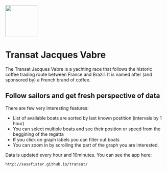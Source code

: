 <a href="https://www.transatjacquesvabre.org">
<img src="https://scontent-sof1-1.xx.fbcdn.net/v/t39.30808-6/250705538_4418979254837500_1412058108792125443_n.png?_nc_cat=102&ccb=1-5&_nc_sid=09cbfe&_nc_eui2=AeFS_p4JVOqTo3IelYBiSC3puO2ji4HJHmS47aOLgckeZPUa4ZzmnP9bzrE4eFNttJg&_nc_ohc=yGiFbaZm3McAX_pCyyS&_nc_ht=scontent-sof1-1.xx&oh=d0fb3077a144fdff0c815dcf397bb85c&oe=619FBD55" width="100" height="100"></a>


# Transat Jacques Vabre

The Transat Jacques Vabre is a yachting race that follows the historic coffee trading route between France and Brazil. It is named after (and sponsored by) a French brand of coffee.

## Follow sailors and get fresh perspective of data

There are few very interesting features:

- List of available boats are sorted by last known postition (intervals by 1 hour)
- You can select multiple boats and see their position or speed from the beggining of the regatta
- If you click on graph labels you can filter out boats 
- You can zoom in by scrolling the part of the graph you are interested. 

Data is updated every hour and 10minutes. You can see the app here:

```http://sasafister.github.io/transat/```
